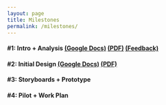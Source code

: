 ```yaml
---
layout: page
title: Milestones
permalink: /milestones/
---
```


#### **#1:** Intro + Analysis [(Google Docs)](https://docs.google.com/document/d/1HJNspW_1FpAf2zxLhBPS3MLtThYJXxSfYCy7lW-3k20/edit#) [(PDF)](https://drive.google.com/file/d/0B-D7NHTmyc54YlljNHFMc3Mxa1U/view) [(Feedback)](https://docs.google.com/document/d/1v0a3CZnuVvAmIFLVSc9UQ9fPWyTwmIykKppi3qOHUek/edit)

#### **#2**: Initial Design [(Google Docs)](https://docs.google.com/document/d/1_IqM-XCPeLORewtL_nDhvs5ebCEZhMY7EL2sW707sLk/edit) [(PDF)](https://drive.google.com/open?id=0B-D7NHTmyc54U0REMXExZDRWaW8)

#### **#3:** Storyboards + Prototype

#### **#4:** Pilot + Work Plan